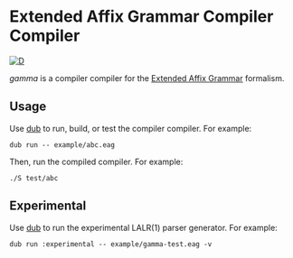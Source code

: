 # Extended Affix Grammar Compiler Compiler

[![D](https://github.com/linkrope/gamma/actions/workflows/d.yml/badge.svg)](https://github.com/linkrope/gamma/actions/workflows/d.yml)

_gamma_ is a compiler compiler for the [Extended Affix Grammar] formalism.

## Usage

Use [dub] to run, build, or test the compiler compiler. For example:

    dub run -- example/abc.eag

Then, run the compiled compiler. For example:

    ./S test/abc

## Experimental

Use [dub] to run the experimental LALR(1) parser generator. For example:

    dub run :experimental -- example/gamma-test.eag -v

[dub]: http://code.dlang.org/
[extended affix grammar]: https://en.wikipedia.org/wiki/Extended_affix_grammar
